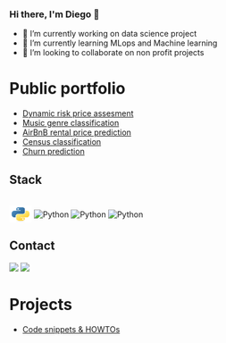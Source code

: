 ### Hi there, I'm Diego 👋

<!--
**diefergil/diefergil** is a ✨ _special_ ✨ repository because its `README.md` (this file) appears on your GitHub profile.


- 🔭 I’m currently working on data science projects
- 🌱 I’m currently learning MLops and Machine learning
- 👯 I’m looking to collaborate on non profit projects
- 💬 Ask me about ...
- 📫 How to reach me: ...
- 😄 Pronouns: ...
- ⚡ Fun fact: ...
-->
- 🔭 I’m currently working on data science project
- 🌱 I’m currently learning MLops and Machine learning
- 👯 I’m looking to collaborate on non profit projects

# Public portfolio

* [Dynamic risk price assesment](https://github.com/diefergil/dynamic-risk-assessment-system)
* [Music genre classification](https://github.com/diefergil/genre_classification)
* [AirBnB rental price prediction](https://github.com/diefergil/airbnb-rental-price-prediction)
* [Census classification](https://github.com/diefergil/census_classification)
* [Churn prediction](https://github.com/diefergil/customer_churn)

## Stack

<div style="display: inline_block"><br>
  <img align="center" alt="Python" height="30" width="40" src="https://raw.githubusercontent.com/devicons/devicon/master/icons/python/python-original.svg">
  <img align="center" alt="Python" height="30" width="40" src="https://cdn.jsdelivr.net/gh/devicons/devicon/icons/mysql/mysql-original.svg">
  <img align="center" alt="Python" height="30" width="40" src="https://cdn.jsdelivr.net/gh/devicons/devicon/icons/bash/bash-original.svg">
  <img align="center" alt="Python" height="30" width="40" src="https://cdn.jsdelivr.net/gh/devicons/devicon/icons/git/git-original.svg">
</div>

## Contact

<div> 
  <a href="https://www.linkedin.com/in/diegofernandezgil/" target="_blank"><img src="https://img.shields.io/badge/LinkedIn-0077B5?style=for-the-badge&logo=linkedin&logoColor=white" target="_blank"></a>
  <a href = "mailto:diegofndzg@gmail.com"><img src="https://img.shields.io/badge/-Gmail-%23333?style=for-the-badge&logo=gmail&logoColor=white" target="_blank"></a>
</div>

# Projects

* [Code snippets & HOWTOs](https://diefergil.github.io/personal-notes/)
